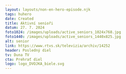 ```yaml
---
layout: layouts/non-en-hero-episode.njk
tags: huhero
date: Created
title: Aktivní senioři
datum: 27. 7. 2024
foto1024: /images/uploads/active_seniors_1024x768.jpg
foto1440: /images/uploads/active_seniors_1440x825.jpg
alt: senior
link: https://www.rtvs.sk/televizia/archiv/14252
header: Posledný diel
tv: Duna TV
cta: Prehrať diel
logo: logo_DVOJKA_biele.svg
---
```

